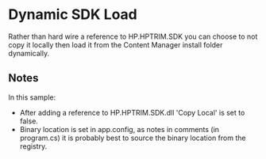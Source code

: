 ﻿# Dynamic SDK Load
Rather than hard wire a reference to HP.HPTRIM.SDK you can choose to not copy it locally then load it from the Content Manager install folder dynamically.

## Notes
In this sample:
 - After adding a reference to HP.HPTRIM.SDK.dll 'Copy Local' is set to false.
 - Binary location is set in app.config, as notes in comments (in program.cs) it is probably best to source the binary location from the registry.